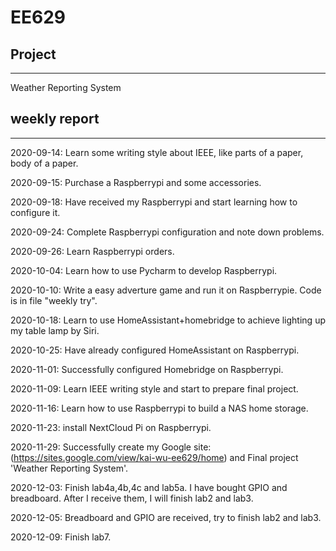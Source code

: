 EE629
====
## Project
-----
Weather Reporting System

## weekly report
-----
2020-09-14: Learn some writing style about IEEE, like parts of a paper, body of a paper.

2020-09-15: Purchase a Raspberrypi and some accessories.

2020-09-18: Have received my Raspberrypi and start learning how to configure it.

2020-09-24: Complete Raspberrypi configuration and note down problems.

2020-09-26: Learn Raspberrypi orders.

2020-10-04: Learn how to use Pycharm to develop Raspberrypi.

2020-10-10: Write a easy adverture game and run it on Raspberrypie. Code is in file "weekly try".

2020-10-18: Learn to use HomeAssistant+homebridge to achieve lighting up my table lamp by Siri.

2020-10-25: Have already configured HomeAssistant on Raspberrypi.

2020-11-01: Successfully configured Homebridge on Raspberrypi.

2020-11-09: Learn IEEE writing style and start to prepare final project.

2020-11-16: Learn how to use Raspberrypi to build a NAS home storage.

2020-11-23: install NextCloud Pi on Raspberrypi.

2020-11-29: Successfully create my Google site: (https://sites.google.com/view/kai-wu-ee629/home) and Final project 'Weather Reporting System'.

2020-12-03: Finish lab4a,4b,4c and lab5a. I have bought GPIO and breadboard. After I receive them, I will finish lab2 and lab3. 

2020-12-05: Breadboard and GPIO are received, try to finish lab2 and lab3.

2020-12-09: Finish lab7.
